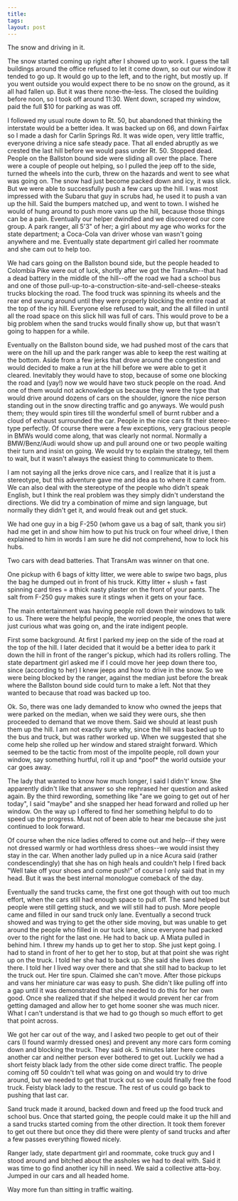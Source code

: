 ```yaml
---
title: 
tags: 
layout: post
---
```

The snow and driving in it.



The snow started coming up right after I showed up to work.  I guess the tall buildings around the office refused to let it come down, so out our window it tended to go up.  It would go up to the left, and to the right, but mostly up.  If you went outside you would expect there to be no snow on the ground, as it all had fallen up.  But it was there none-the-less.  The closed the building before noon, so I took off around 11:30. Went down, scraped my window, paid the full $10 for parking as was off.



I followed my usual route down to Rt. 50, but abandoned that thinking the interstate would be a better idea.  It was backed up on 66, and down Fairfax so I made a dash for Carlin Springs Rd.  It was wide open, very little traffic, everyone driving a nice safe steady pace.  That all ended abruptly as we crested the last hill before we would pass under Rt. 50. Stopped dead.  People on the Ballston bound side were sliding all over the place.  There were a couple of people out helping, so I pulled the jeep off to the side, turned the wheels into the curb, threw on the hazards and went to see what was going on.  The snow had just become packed down and icy, it was slick.  But we were able to successfully push a few cars up the hill.  I was most impressed with the Subaru that guy in scrubs had, he used it to push a van up the hill.  Said the bumpers matched up, and went to town.  I wished he would of hung around to push more vans up the hill, because those things can be a pain.  Eventually our helper dwindled and we discovered our core group.  A park ranger, all 5'3" of her; a girl about my age who works for the state department; a Coca-Cola van driver whose van wasn't going anywhere and me.  Eventually state department girl called her roommate and she cam out to help too.



We had cars going on the Ballston bound side, but the people headed to Colombia Pike were out of luck, shortly after we got the TransAm--that had a dead battery in the middle of the hill--off the road we had a school bus and one of those pull-up-to-a-construction-site-and-sell-cheese-steaks trucks blocking the road.  The food truck was spinning its wheels and the rear end swung around until they were properly blocking the entire road at the top of the icy hill.  Everyone else refused to wait, and the all filled in until all the road space on this slick hill was full of cars.  This would prove to be a big problem when the sand trucks would finally show up, but that wasn't going to happen for a while. 



Eventually on the Ballston bound side, we had pushed most of the cars that were on the hill up and the park ranger was able to keep the rest waiting at the bottom.  Aside from a few jerks that drove around the congestion and would decided to make a run at the hill before we were able to get it cleared.  Inevitably they would have to stop, because of some one blocking the road and (yay!) now we would have two stuck people on the road.  And one of them would not acknowledge us because they were the type that would drive around dozens of cars on the shoulder, ignore the nice person standing out in the snow directing traffic and go anyways.  We would push them; they would spin tires till the wonderful smell of burnt rubber and a cloud of exhaust surrounded the car.  People in the nice cars fit their stereo-type perfectly.  Of course there were a few exceptions, very gracious people in BMWs would come along, that was clearly not normal.  Normally a BMW/Benz/Audi would show up and pull around one or two people waiting their turn and insist on going.  We would try to explain the strategy, tell them to wait, but it wasn't always the easiest thing to communicate to them. 



I am not saying all the jerks drove nice cars, and I realize that it is just a stereotype, but this adventure gave me and idea as to where it came from. We can also deal with the stereotype of the people who didn't speak English, but I think the real problem was they simply didn't understand the directions.  We did try a combination of mime and sign language, but normally they didn't get it, and would freak out and get stuck.  



We had one guy in a big F-250 (whom gave us a bag of salt, thank you sir) had me get in and show him how to put his truck on four wheel drive, I then explained to him in words I am sure he did not comprehend, how to lock his hubs.  



Two cars with dead batteries. That TransAm was winner on that one.



One pickup with 6 bags of kitty litter, we were able to swipe two bags, plus the bag he dumped out in front of his truck.  Kitty litter + slush + fast spinning card tires = a thick nasty plaster on the front of your pants. The salt from F-250 guy makes sure it stings when it gets on your face. 



The main entertainment was having people roll down their windows to talk to us.  There were the helpful people, the worried people, the ones that were just curious what was going on, and the irate indigent people. 



First some background.  At first I parked my jeep on the side of the road at the top of the hill.  I later decided that it would be a better idea to park it down the hill in front of the ranger's pickup, which had its rollers rolling. The state department girl asked me if I could move her jeep down there too, since (according to her) I knew jeeps and how to drive in the snow. So we were being blocked by the ranger, against the median just before the break where the Ballston bound side could turn to make a left.  Not that they wanted to because that road was backed up too.



 Ok.  So, there was one lady demanded to know who owned the jeeps that were parked on the median, when we said they were ours, she then proceeded to demand that we move them.  Said we should at least push them up the hill.  I am not exactly sure why, since the hill was backed up to the bus and truck, but was rather worked up.  When we suggested that she come help she rolled up her window and stared straight forward. Which seemed to be the tactic from most of the impolite people, roll down your window, say something hurtful, roll it up and \*poof\* the world outside your car goes away. 



The lady that wanted to know how much longer, I said I didn't' know.  She apparently didn't like that answer so she rephrased her question and asked again. By the third rewording, something like "are we going to get out of her today", I said "maybe" and she snapped her head forward and rolled up her window.  On the way up I offered to find her something helpful to do to speed up the progress. Must not of been able to hear me because she just continued to look forward. 



Of course when the nice ladies offered to come out and help--if they were not dressed warmly or had worthless dress shoes--we would insist they stay in the car.  When another lady pulled up in a nice Acura said (rather condescendingly) that she has on high heals and couldn't help I fired back "Well take off your shoes and come push!" of course I only said that in my head.  But it was the best internal monologue comeback of the day. 



Eventually the sand trucks came, the first one got though with out too much effort, when the cars still had enough space to pull off.  The sand helped but people were still getting stuck, and we will still had to push. More people came and filled in our sand truck only lane.  Eventually a second truck showed and was trying to get the other side moving, but was unable to get around the people who filled in our tuck lane, since everyone had packed over to the right for the last one.  He had to back up.  A Miata pulled in behind him.  I threw my hands up to get her to stop.  She just kept going.  I had to stand in front of her to get her to stop, but at that point she was right up on the truck.  I told her she had to back up.  She said she lives down there.  I told her I lived way over there and that she still had to backup to let the truck out.  Her tire spun.  Claimed she can't move.  After those pickups and vans her miniature car was easy to push. She didn't like pulling off into a gap until it was demonstrated that she needed to do this for her own good.  Once she realized that if she helped it would prevent her car from getting damaged and allow her to get home sooner she was much nicer.  What I can't understand is that we had to go though so much effort to get that point across. 



We got her car out of the way, and I asked two people to get out of their cars (I found warmly dressed ones) and prevent any more cars form coming down and blocking the truck.  They said ok.  5 minutes later here comes another car and neither person ever bothered to get out.  Luckily we had a short feisty black lady from the other side come direct traffic.  The people coming off 50 couldn't tell what was going on and would try to drive around, but we needed to get that truck out so we could finally free the food truck.  Feisty black lady to the rescue. The rest of us could go back to pushing that last car.



Sand truck made it around, backed down and freed up the food truck and school bus.  Once that started going, the people could make it up the hill and a sand trucks started coming from the other direction.  It took them forever to get out there but once they did there were plenty of sand trucks and after a few passes everything flowed nicely. 



Ranger lady, state department girl and roommate, coke truck guy and I stood around and bitched about the assholes we had to deal with.  Said it was time to go find another icy hill in need.  We said a collective atta-boy. Jumped in our cars and all headed home.  



Way more fun than sitting in traffic waiting. 
